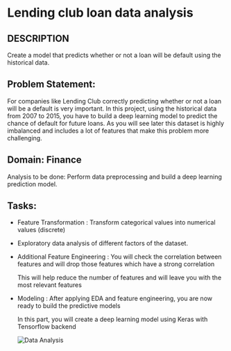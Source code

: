 # Lending club loan data analysis

## DESCRIPTION

Create a model that predicts whether or not a loan will be default using the historical data.

## Problem Statement:  

For companies like Lending Club correctly predicting whether or not a loan will be a default is very important. In this project, using the historical data from 2007 to 2015, you have to build a deep learning model to predict the chance of default for future loans. As you will see later this dataset is highly imbalanced and includes a lot of features that make this problem more challenging.

## Domain: Finance

Analysis to be done: Perform data preprocessing and build a deep learning prediction model. 

## Tasks:

* Feature Transformation : Transform categorical values into numerical values (discrete)

* Exploratory data analysis of different factors of the dataset.

* Additional Feature Engineering : You will check the correlation between features and will drop those features which have a strong correlation

  This will help reduce the number of features and will leave you with the most relevant features

* Modeling : After applying EDA and feature engineering, you are now ready to build the predictive models

  In this part, you will create a deep learning model using Keras with Tensorflow backend
  
  ![Data Analysis](https://image.slidesharecdn.com/lcdefaultpredicitondeepborkar-200107053820/95/default-prediction-analysis-on-lending-club-loan-data-2-638.jpg?cb=1578375696)


